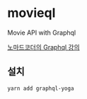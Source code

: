 # movieql
Movie API with Graphql

[노마드코더의 Graphql 강의](https://www.youtube.com/watch?v=3PZGW5Iwtv4&list=PL7jH19IHhOLOpU_yAYzCO4iQNvdou1AnK)

설치
-----
`yarn add graphql-yoga`
